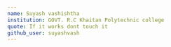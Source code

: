 ```yaml
---
name: Suyash vashishtha
institution: GOVT. R.C Khaitan Polytechnic college 
quote: If it works dont touch it
github_user: suyashvash
---
```


